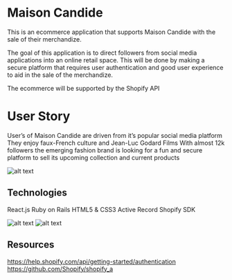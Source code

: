 # Maison Candide

This is an ecommerce application that supports Maison Candide with the sale of their merchandize.

The goal of this application is to direct followers from social media applications into an online retail space. This will be done by making a secure platform that requires user authentication and good user experience to aid in the sale of the merchandize.

The ecommerce will be supported by the Shopify API

# User Story

User’s of Maison Candide are driven from it’s popular social media platform
They enjoy faux-French culture and Jean-Luc Godard Films
With almost 12k followers the emerging fashion brand is looking for a fun and secure platform to sell its upcoming collection and current products

![alt text](https://i.imgur.com/FMzuf41.png)


## Technologies

React.js
Ruby on Rails
HTML5 & CSS3
Active Record
Shopify SDK

![alt text](https://i.imgur.com/fJ2yda3.png)
![alt text](https://i.imgur.com/02ANO9R.png)


## Resources

https://help.shopify.com/api/getting-started/authentication 
https://github.com/Shopify/shopify_a
